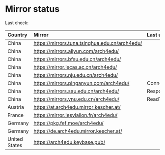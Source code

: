 <script src="./time.js"></script>
# Mirror status
Last check: <script type="text/javascript">localize(1670138226.4979596);</script>

|Country|Mirror|Last update|
|:------|:-----|:----------|
|China|https://mirrors.tuna.tsinghua.edu.cn/arch4edu/|<script type="text/javascript">localize(1670135541);</script>|
|China|https://mirrors.aliyun.com/arch4edu/|<script type="text/javascript">localize(1670049224);</script>|
|China|https://mirrors.bfsu.edu.cn/arch4edu/|<script type="text/javascript">localize(1670092400);</script>|
|China|https://mirror.iscas.ac.cn/arch4edu/|<script type="text/javascript">localize(1670092400);</script>|
|China|https://mirrors.nju.edu.cn/arch4edu/|<script type="text/javascript">localize(1670049224);</script>|
|China|https://mirrors.pinganyun.com/arch4edu/|ConnectTimeout|
|China|https://mirrors.sau.edu.cn/arch4edu/|Response 500|
|China|https://mirrors.ynu.edu.cn/arch4edu/|ReadTimeout|
|Austria|https://at.arch4edu.mirror.kescher.at/|<script type="text/javascript">localize(1670092400);</script>|
|France|https://mirror.lesviallon.fr/arch4edu/|<script type="text/javascript">localize(1670092400);</script>|
|Germany|https://pkg.fef.moe/arch4edu/|<script type="text/javascript">localize(1670092400);</script>|
|Germany|https://de.arch4edu.mirror.kescher.at/|<script type="text/javascript">localize(1670092400);</script>|
|United States|https://arch4edu.keybase.pub/|<script type="text/javascript">localize(1670092400);</script>|

<script src="./tablefilter/tablefilter.js"></script>
<script src="./table.js"></script>
